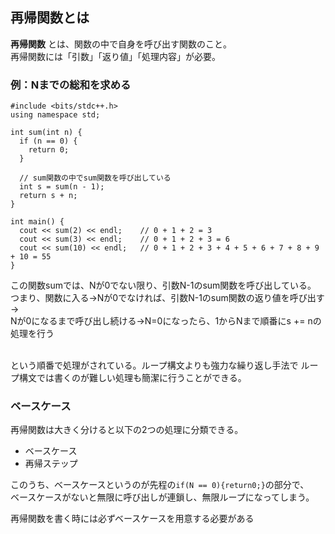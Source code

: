 ## 再帰関数とは

**再帰関数**
とは、関数の中で自身を呼び出す関数のこと。 
<br>
再帰関数には「引数」「返り値」「処理内容」が必要。  

### 例：Nまでの総和を求める


```
#include <bits/stdc++.h>
using namespace std;

int sum(int n) {
  if (n == 0) {
    return 0;
  }

  // sum関数の中でsum関数を呼び出している
  int s = sum(n - 1);
  return s + n;
}

int main() {
  cout << sum(2) << endl;    // 0 + 1 + 2 = 3
  cout << sum(3) << endl;    // 0 + 1 + 2 + 3 = 6
  cout << sum(10) << endl;   // 0 + 1 + 2 + 3 + 4 + 5 + 6 + 7 + 8 + 9 + 10 = 55
}

```
この関数sumでは、Nが0でない限り、引数N-1のsum関数を呼び出している。  
つまり、関数に入る→Nが0でなければ、引数N-1のsum関数の返り値を呼び出す→  
Nが0になるまで呼び出し続ける→N=0になったら、1からNまで順番にs += nの処理を行う  

<br>
という順番で処理がされている。ループ構文よりも強力な繰り返し手法で  
ループ構文では書くのが難しい処理も簡潔に行うことができる。  

### ベースケース

再帰関数は大きく分けると以下の2つの処理に分類できる。
- ベースケース
- 再帰ステップ  

このうち、ベースケースというのが先程の`if(N == 0){return0;}`の部分で、  
ベースケースがないと無限に呼び出しが連鎖し、無限ループになってしまう。  

再帰関数を書く時には必ずベースケースを用意する必要がある  
